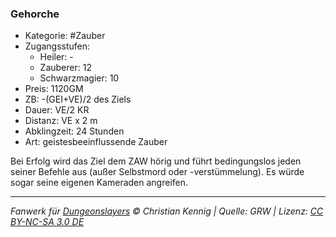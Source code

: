 ### Gehorche

- Kategorie: #Zauber
- Zugangsstufen:
  - Heiler: -
  - Zauberer: 12
  - Schwarzmagier: 10
- Preis: 1120GM
- ZB: -(GEI+VE)/2 des Ziels
- Dauer: VE/2 KR
- Distanz: VE x 2 m
- Abklingzeit: 24 Stunden
- Art: geistesbeeinflussende Zauber



Bei Erfolg wird das Ziel dem ZAW hörig und führt bedingungslos jeden seiner Befehle aus (außer Selbstmord oder -verstümmelung). Es würde sogar seine eigenen Kameraden angreifen.

---

_Fanwerk für [Dungeonslayers](https://www.dungeonslayers.net/) © Christian Kennig | Quelle: GRW | Lizenz: [CC BY-NC-SA 3.0 DE](https://creativecommons.org/licenses/by-nc-sa/3.0/de/)_
